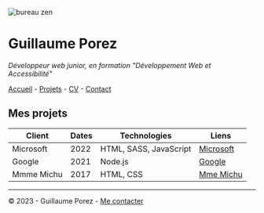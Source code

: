 ![bureau zen](https://www.deco.fr/sites/default/files/styles/term_970x336/public/2020-04/shutterstock_575137411.jpg?itok=rbMhW1Ac)

# Guillaume Porez


*Développeur web junior, en formation "Développement Web et Accessibilité"*

[Accueil](README.md) - [Projets](Projets.md) - [CV](CV.md) - [Contact](contact.md)

## Mes projets


| **Client** | **Dates** | **Technologies** | **Liens** |
|----------- | --------- | ---------------- |-----------|
| Microsoft | 2022 | HTML, SASS, JavaScript | [Microsoft](https://www.microsoft.com/fr-fr)
| Google | 2021 | Node.js | [Google](https://www.google.fr)
| Mmme Michu | 2017 | HTML, CSS | [Mme Michu](https://oclock.io/)

____________________________________________________________

© 2023 - Guillaume Porez - [Me contacter](contact.md)
